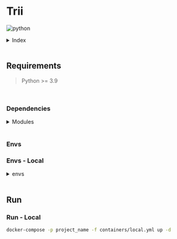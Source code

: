 # Trii

![python]

<details>
<summary>Index</summary>

## Content table

- [Requirements](#Requirements)
  - [Dependencies](#Dependencies)
  - [Envs](#Envs)
    - [Local](#Envs---Local)
- [Run](#Run)
  - [Local](#Run---Local)

</details>

<br/>

## Requirements

> Python >= 3.9 

<br/>

### Dependencies

<details>
<summary> Modules </summary>

> [fastapi==0.74.1][fastapi] <br/>
> [pydantic==1.9.0][pydantic] <br/>

<br/>

</details><br/>

### Envs

### Envs - Local

<details>
<summary> envs </summary>

Envs for _Django_ - **./.envs/.django.local.env**

```bash
# General
# ------------------------------------------------------------------------------
USE_DOCKER # If runs with containers [ yes ]
IPYTHONDIR # Folder to save autofiles of IPython [ /app/.ipython ]
```

<br/>

Envs for _PostgreSQL_ - **./.envs/postgres.local.env**

```bash
POSTGRES_PASSWORD # Database password [ postgres_password ]
```

</details>

<br/>

## Run

### Run - Local

```bash
docker-compose -p project_name -f containers/local.yml up -d
```
<!-- badges -->
[python]: https://img.shields.io/badge/python%20-%2314354C.svg?&style=for-the-badge&logo=python&logoColor=white

<!-- links -->
[fastapi]: https://fastapi.tiangolo.com/
[pydantic]: https://pydantic-docs.helpmanual.io/
